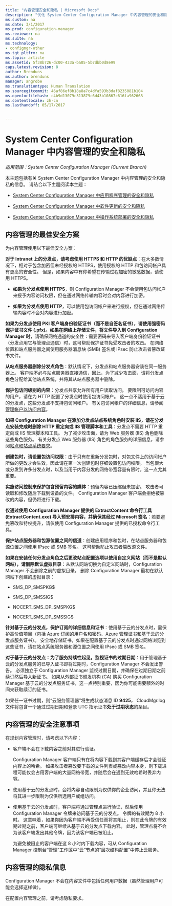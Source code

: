 ```yaml
---
title: "内容管理安全和隐私 | Microsoft Docs"
description: "优化 System Center Configuration Manager 中内容管理的安全和隐私。"
ms.custom: na
ms.date: 3/1/2017
ms.prod: configuration-manager
ms.reviewer: na
ms.suite: na
ms.technology:
- configmgr-other
ms.tgt_pltfrm: na
ms.topic: article
ms.assetid: 5f38b726-dc00-433a-ba05-5b7dbb0d8e99
caps.latest.revision: 8
author: Brenduns
ms.author: brenduns
manager: angrobe
ms.translationtype: Human Translation
ms.sourcegitcommit: 46af86ef8b18a8a7c4dfa593b3daf8235081b104
ms.openlocfilehash: c4b9d13079c313879c6d43b10867c616fa962668
ms.contentlocale: zh-cn
ms.lasthandoff: 05/17/2017


---
```

# <a name="security-and-privacy-for-content-management-for-system-center-configuration-manager"></a>System Center Configuration Manager 中内容管理的安全和隐私

*适用范围：System Center Configuration Manager (Current Branch)*

本主题包括有关 System Center Configuration Manager 中内容管理的安全和隐私的信息。 请结合以下主题阅读本主题：  

-   [System Center Configuration Manager 中应用程序管理的安全和隐私](../../../apps/plan-design/security-and-privacy-for-application-management.md)  

-   [System Center Configuration Manager 中软件更新的安全和隐私](/sccm/sum/plan-design/security-and-privacy-for-software-updates)  

-   [System Center Configuration Manager 中操作系统部署的安全和隐私](../../../osd/plan-design/security-and-privacy-for-operating-system-deployment.md)  

##  <a name="BKMK_Security_ContentManagement"></a> 内容管理的最佳安全方案  
 为内容管理使用以下最佳安全方案：  

 **对于 Intranet 上的分发点，请考虑使用 HTTPS 和 HTTP 的优缺点**：在大多数情况下，相对于包含加密但未经授权的 HTTPS，使用授权的 HTTP 和包访问帐户具有更高的安全性。 但是，如果内容中有你希望在传输过程加密的敏感数据，请使用 HTTPS。  

-   **如果为分发点使用 HTTPS**，则 Configuration Manager 不会使用包访问帐户来授予内容访问权限，但在通过网络传输内容时会对内容进行加密。  

-   **如果为分发点使用 HTTP**，可以使用包访问帐户来进行授权，但在通过网络传输内容时不会对内容进行加密。  


**如果为分发点使用 PKI 客户端身份验证证书（而不是自签名证书），请使用强密码保护证书文件 (.pfx)。如果在网络上存储文件，将文件导入到 Configuration Manager 时**，请确保网络通道的安全性：需要密码来导入客户端身份验证证书（分发点用它与管理点通信）时，这可帮助保护证书免受攻击者的攻击。 在网络位置和站点服务器之间使用服务器消息块 (SMB) 签名或 IPsec 防止攻击者篡改证书文件。  

**从站点服务器删除分发点角色**：默认情况下，分发点和站点服务器安装在同一服务器上。 客户端不必与站点服务器直接通信，因此，为了减少攻击面，请将分发点角色分配给其他站点系统，并将其从站点服务器中删除。  

**保护包访问级别的内容**：分发点共享允许所有用户读取访问。 要限制可访问内容的用户，请在为 HTTP 配置了分发点时使用包访问帐户。 这一点不适用于基于云的分发点，这些分发点不支持包访问帐户。 有关包访问帐户的详细信息，请参阅[管理帐户以访问内容](../../../core/plan-design/hierarchy/manage-accounts-to-access-content.md)。


**如果 Configuration Manager 在添加分发点站点系统角色时安装 IIS，请在分发点安装完成时删除 HTTP 重定向或 IIS 管理脚本和工具**：分发点不需要 HTTP 重定向或 IIS 管理脚本和工具。 为了减少攻击面，请为 Web 服务器 (IIS) 角色删除这些角色服务。  有关分发点 Web 服务器 (IIS) 角色的角色服务的详细信息，请参阅[站点和站点系统要求](/sccm/core/plan-design/configs/site-and-site-system-prerequisites)。  

**创建包时，请设置包访问权限**：由于只有在重新分发包时，对包文件上的访问帐户所做的更改才会生效，因此请在第一次创建包时仔细设置包访问权限。 当包很大或分发到许多分发点时，以及当用于内容分发的网络带宽容量有限时，这一点尤其重要。  

**实施访问控制来保护包含预留内容的媒体**：预留内容已压缩但未加密。 攻击者可读取和修改随后下载到设备的文件。 Configuration Manager 客户端会拒绝被篡改的内容，但仍将进行下载。  

**仅通过使用 Configuration Manager 提供的 ExtractContent 命令行工具 (ExtractContent.exe) 导入预安排内容，并确保其经过 Microsoft 签名**：若要避免篡改和特权提升，请仅使用 Configuration Manager 提供的已授权命令行工具。  

**保护站点服务器和包源位置之间的信道**：创建应用程序和包时，在站点服务器和包源位置之间使用 IPsec 或 SMB 签名。 这可帮助防止攻击者篡改源文件。  

**如果在安装任何分发点角色之后更改站点配置选项以使用自定义网站（而不是默认网站），请删除默认虚拟目录**：从默认网站切换为自定义网站时，Configuration Manager 不会删除之前的虚拟目录。 删除 Configuration Manager 最初在默认网站下创建的虚拟目录：  

-   SMS_DP_SMSPKG$  

-   SMS_DP_SMSSIG$  

-   NOCERT_SMS_DP_SMSPKG$  

-   NOCERT_SMS_DP_SMSSIG$  

**针对基于云的分发点，保护订阅的详细信息和证书**：使用基于云的分发点时，需保护高价值项目（包括 Azure 订阅的用户名和密码、Azure 管理证书和基于云的分发点服务证书）。 安全地存储证书，如果在配置基于云的分发点时通过网络浏览到这些证书，请在站点系统服务器和源位置之间使用 IPsec 或 SMB 签名。  

**对于基于云的分发点：为了服务持续性起见，监视证书的过期日期**：用于管理基于云的分发点服务的已导入证书即将过期时，Configuration Manager 不会发出警告。 必须独立于 Configuration Manager 监视过期日期，并确保在过期日期之前续订然后导入新证书。 如果从外部证书颁发机构 (CA) 购买 Configuration Manager 基于云的分发点服务证书，这一点特别重要，因为你可能需要额外的时间来获取续订的证书。  

 如果任一证书过期，则“云服务管理器”将生成状态消息 ID **9425**， CloudMgr.log 文件将包含一个通过过期日期和登录 UTC 指示证书**处于过期状态**的条目。  

## <a name="security-considerations-for-content-management"></a>内容管理的安全注意事项  
在规划内容管理时，请考虑以下内容：  

-   客户端不会在下载内容之前对其进行验证。  

     Configuration Manager 客户端只有在将内容下载到其客户端缓存后才会验证内容上的哈希。 如果攻击者篡改要下载的文件列表或篡改内容本身，则下载进程可能仅会占用客户端的大量网络带宽，并随后会在遇到无效哈希时丢弃内容。  

-   使用基于云的分发点时，会将内容自动限制为仅供你的企业访问，并且你无法将其进一步限制为仅供所选用户或组访问。  

-   使用基于云的分发点时，客户端将通过管理点进行验证，然后使用 Configuration Manager 令牌来访问基于云的分发点。 令牌的有效期为 8 小时。 这意味着，如果你因为客户端不再受信任而将其阻止，则在此令牌的有效期过期之前，客户端可继续从基于云的分发点下载内容。 此时，管理点将不会为该客户端发出其他令牌，因为该客户端已被阻止。  

     为避免被阻止的客户端在这 8 小时内下载内容，可从 Configuration Manager 控制台“管理”工作区中“云”节点的“层次结构配置”中停止云服务。  

##  <a name="BKMK_Privacy_ContentManagement"></a> 内容管理的隐私信息  
 Configuration Manager 不会在内容文件中包括任何用户数据（虽然管理用户可能会选择这样做）。  

 在配置内容管理之前，请考虑隐私要求。  

